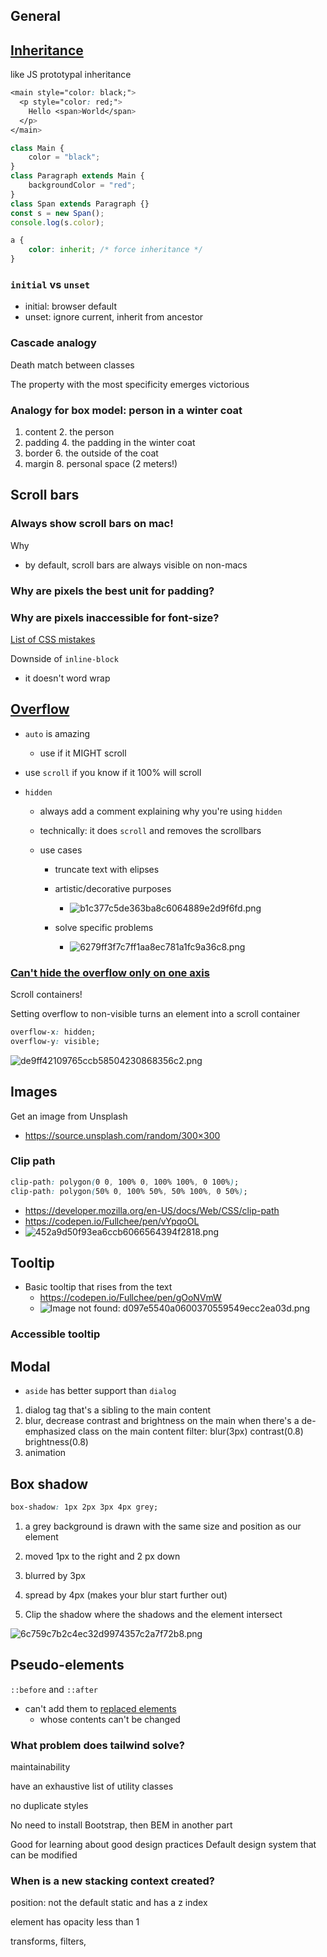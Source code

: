 ## General

## [Inheritance](https://courses.joshwcomeau.com/css-for-js/01-rendering-logic-1/01-built-ins-and-inheritance)

like JS prototypal inheritance

```css
<main style="color: black;">
  <p style="color: red;">
    Hello <span>World</span>
  </p>
</main>
```

```javascript
class Main {
    color = "black";
}
class Paragraph extends Main {
    backgroundColor = "red";
}
class Span extends Paragraph {}
const s = new Span();
console.log(s.color);
```

```css
a {
    color: inherit; /* force inheritance */
}
```

### `initial` vs `unset`

-   initial: browser default
-   unset: ignore current, inherit from ancestor

### Cascade analogy

Death match between classes

The property with the most specificity emerges victorious

### Analogy for box model: person in a winter coat

1. content 2. the person
2. padding 4. the padding in the winter coat
3. border 6. the outside of the coat
4. margin 8. personal space (2 meters!)

## Scroll bars

### Always show scroll bars on mac!

Why

-   by default, scroll bars are always visible on non-macs

### Why are pixels the best unit for padding?

### Why are pixels inaccessible for font-size?

[List of CSS mistakes](https://wiki.csswg.org/ideas/mistakes)

Downside of `inline-block`

-   it doesn't word wrap

## [Overflow](https://courses.joshwcomeau.com/css-for-js/02-rendering-logic-2/14-overflow)

-   `auto` is amazing
    -   use if it MIGHT scroll
-   use `scroll` if you know if it 100% will scroll
-   `hidden`

    -   always add a comment explaining why you're using `hidden`
    -   technically: it does `scroll` and removes the scrollbars
    -   use cases

        -   truncate text with elipses
        -   artistic/decorative purposes

            -   ![b1c377c5de363ba8c6064889e2d9f6fd.png](../b1c377c5de363ba8c6064889e2d9f6fd.png)

        -   solve specific problems
            -   ![6279ff3f7c7ff1aa8ec781a1fc9a36c8.png](../6279ff3f7c7ff1aa8ec781a1fc9a36c8.png)

### [Can't hide the overflow only on one axis](https://courses.joshwcomeau.com/css-for-js/02-rendering-logic-2/14-overflow#scroll-containers)

Scroll containers!

Setting overflow to non-visible turns an element into a scroll container

```css
overflow-x: hidden;
overflow-y: visible;
```

![de9ff42109765ccb58504230868356c2.png](../de9ff42109765ccb58504230868356c2.png)

## Images

Get an image from Unsplash

-   https://source.unsplash.com/random/300×300

### Clip path

```css
clip-path: polygon(0 0, 100% 0, 100% 100%, 0 100%);
clip-path: polygon(50% 0, 100% 50%, 50% 100%, 0 50%);
```

-   https://developer.mozilla.org/en-US/docs/Web/CSS/clip-path
-   https://codepen.io/Fullchee/pen/vYpqoOL
-   ![452a9d50f93ea6ccb6066564394f2818.png](../452a9d50f93ea6ccb6066564394f2818.png)

## Tooltip

-   Basic tooltip that rises from the text
    -   <https://codepen.io/Fullchee/pen/gOoNVmW>
    -   ![Image not found: d097e5540a0600370559549ecc2ea03d.png](../d097e5540a0600370559549ecc2ea03d.png "Image not found: d097e5540a0600370559549ecc2ea03d.png")

### Accessible tooltip

## Modal

-   `aside` has better support than `dialog`

1. dialog tag that's a sibling to the main content
2. blur, decrease contrast and brightness on the main when there's a de-emphasized class on the main content
   filter: blur(3px) contrast(0.8) brightness(0.8)
3. animation

## Box shadow

```css
box-shadow: 1px 2px 3px 4px grey;
```

1. a grey background is drawn with the same size and position as our element

2. moved 1px to the right and 2 px down

3. blurred by 3px

4. spread by 4px (makes your blur start further out)

5. Clip the shadow where the shadows and the element intersect

![6c759c7b2c4ec32d9974357c2a7f72b8.png](6c759c7b2c4ec32d9974357c2a7f72b8.png "6c759c7b2c4ec32d9974357c2a7f72b8.png")

## Pseudo-elements

`::before` and `::after`

-   can't add them to [replaced elements](https://developer.mozilla.org/en-US/docs/Web/CSS/Replaced_element)
    -   whose contents can't be changed

### What problem does tailwind solve?

maintainability

have an exhaustive list of utility classes

no duplicate styles

No need to install Bootstrap, then BEM in another part

Good for learning about good design practices
Default design system that can be modified

### When is a new stacking context created?

position: not the default static and has a z index

element has opacity less than 1

transforms, filters,
